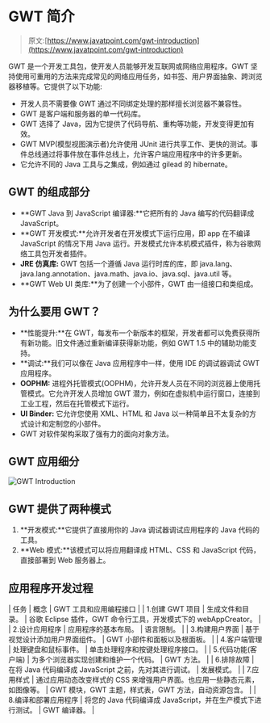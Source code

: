 # GWT 简介

> 原文:[https://www.javatpoint.com/gwt-introduction](https://www.javatpoint.com/gwt-introduction)

GWT 是一个开发工具包，使开发人员能够开发互联网或网络应用程序。GWT 坚持使用可重用的方法来完成常见的网络应用任务，如书签、用户界面抽象、跨浏览器移植等。它提供了以下功能:

*   开发人员不需要像 GWT 通过不同绑定处理的那样擅长浏览器不兼容性。
*   GWT 是客户端和服务器的单一代码库。
*   GWT 选择了 Java，因为它提供了代码导航、重构等功能，开发变得更加有效。
*   GWT MVP(模型视图演示者)允许使用 JUnit 进行共享工作、更快的测试。事件总线通过将事件放在事件总线上，允许客户端应用程序中的许多更新。
*   它允许不同的 Java 工具与之集成，例如通过 gilead 的 hibernate。

## GWT 的组成部分

*   **GWT Java 到 JavaScript 编译器:**它把所有的 Java 编写的代码翻译成 JavaScript。
*   **GWT 开发模式:**允许开发者在开发模式下运行应用，即 app 在不编译 JavaScript 的情况下用 Java 运行。开发模式允许本机模式插件，称为谷歌网络工具包开发者插件。
*   **JRE 仿真库:** GWT 包括一个遵循 Java 运行时库的库，即 java.lang、java.lang.annotation、java.math、java.io、java.sql、java.util 等。
*   **GWT Web UI 类库:**为了创建一个小部件，GWT 由一组接口和类组成。

## 为什么要用 GWT？

*   **性能提升:**在 GWT，每发布一个新版本的框架，开发者都可以免费获得所有新功能。旧文件通过重新编译获得新功能，例如 GWT 1.5 中的辅助功能支持。
*   **调试:**我们可以像在 Java 应用程序中一样，使用 IDE 的调试器调试 GWT 应用程序。
*   **OOPHM:** 进程外托管模式(OOPHM)，允许开发人员在不同的浏览器上使用托管模式。它允许开发人员增加 GWT 潜力，例如在虚拟机中运行窗口，连接到工业工程，然后在托管模式下运行。
*   **UI Binder:** 它允许您使用 XML、HTML 和 Java 以一种简单且不太复杂的方式设计和定制您的小部件。
*   GWT 对软件架构采取了强有力的面向对象方法。

## GWT 应用细分

![GWT Introduction ](../Images/46a8a45fb18d6ca4e131237aab482794.png)

## GWT 提供了两种模式

1.  **开发模式:**它提供了直接用你的 Java 调试器调试应用程序的 Java 代码的工具。
2.  **Web 模式:**该模式可以将应用翻译成 HTML、CSS 和 JavaScript 代码，直接部署到 Web 服务器上。

## 应用程序开发过程

| 任务 | 概念 | GWT 工具和应用编程接口 |
| 1.创建 GWT 项目 | 生成文件和目录。 | 谷歌 Eclipse 插件，GWT 命令行工具，开发模式下的 webAppCreator。 |
| 2.设计应用程序 | 应用程序的基本布局。 | 语言限制。 |
| 3.构建用户界面 | 基于视觉设计添加用户界面组件。 | GWT 小部件和面板以及根面板。 |
| 4.客户端管理 | 处理键盘和鼠标事件。 | 单击处理程序和按键处理程序接口。 |
| 5.代码功能(客户端) | 为多个浏览器实现创建和维护一个代码。 | GWT 方法。 |
| 6.排除故障 | 在将 Java 代码编译成 JavaScript 之前，先对其进行调试。 | 发展模式。 |
| 7.应用样式 | 通过应用动态改变样式的 CSS 来增强用户界面。也应用一些静态元素，如图像等。 | GWT 模块，GWT 主题，样式表，GWT 方法，自动资源包含。 |
| 8.编译和部署应用程序 | 将您的 Java 代码编译成 JavaScript，并在生产模式下进行测试。 | GWT 编译器。 |